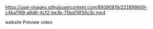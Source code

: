 
https://user-images.githubusercontent.com/89390819/222899909-c4ba1169-a6d6-4cf2-be3b-75bd78f36c3c.mp4

website Preview video



